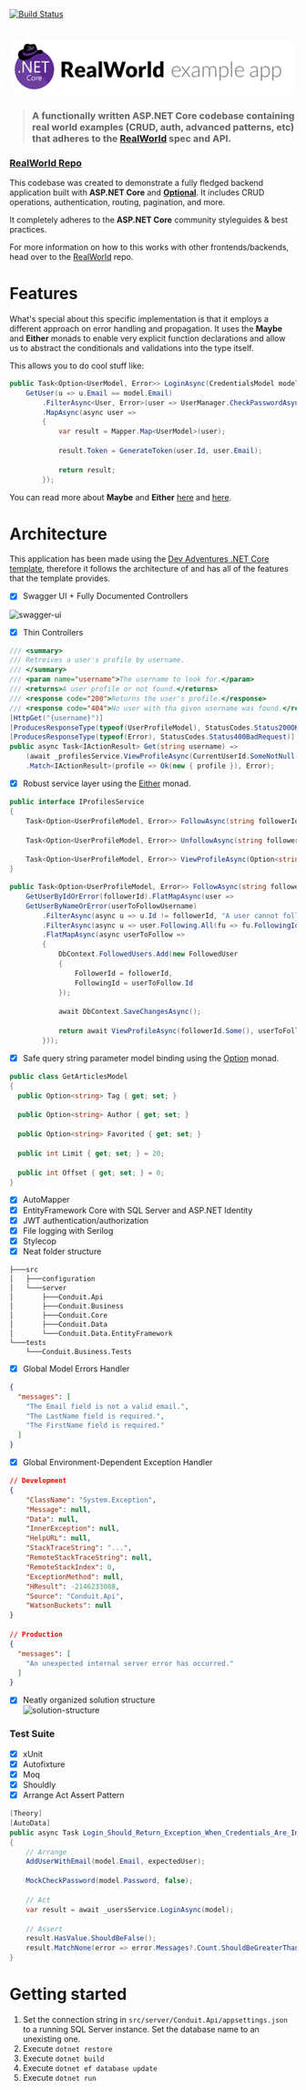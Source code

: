 
[![Build Status](https://travis-ci.com/dnikolovv/dev-adventures-realworld.svg?branch=master)](https://travis-ci.com/dnikolovv/dev-adventures-realworld)

# ![RealWorld Example App](logo.png)

> ### A functionally written ASP.NET Core codebase containing real world examples (CRUD, auth, advanced patterns, etc) that adheres to the [RealWorld](https://github.com/gothinkster/realworld) spec and API.


### [RealWorld Repo](https://github.com/gothinkster/realworld)


This codebase was created to demonstrate a fully fledged backend application built with **ASP.NET Core** and **[Optional](https://github.com/nlkl/Optional)**. It includes CRUD operations, authentication, routing, pagination, and more.

It completely adheres to the **ASP.NET Core** community styleguides & best practices.

For more information on how to this works with other frontends/backends, head over to the [RealWorld](https://github.com/gothinkster/realworld) repo.

# Features

What's special about this specific implementation is that it employs a different approach on error handling and propagation. It uses the **Maybe** and **Either** monads to enable very explicit function declarations and allow us to abstract the conditionals and validations into the type itself.

This allows you to do cool stuff like:

```csharp
public Task<Option<UserModel, Error>> LoginAsync(CredentialsModel model) =>
    GetUser(u => u.Email == model.Email)
        .FilterAsync<User, Error>(user => UserManager.CheckPasswordAsync(user, model.Password), "Invalid credentials.")
        .MapAsync(async user =>
        {
            var result = Mapper.Map<UserModel>(user);

            result.Token = GenerateToken(user.Id, user.Email);

            return result;
        });
```

You can read more about **Maybe** and **Either** [here](https://devadventures.net/2018/04/17/forget-object-reference-not-set-to-an-instance-of-an-object-functional-adventures-in-c/) and [here](https://devadventures.net/2018/09/20/real-life-examples-of-functional-c-sharp-either/).

# Architecture

This application has been made using the [Dev Adventures .NET Core template](https://marketplace.visualstudio.com/items?itemName=dnikolovv.dev-adventures-project-setup), therefore it follows the architecture of and has all of the features that the template provides.

- [x] Swagger UI + Fully Documented Controllers

![swagger-ui](https://devadventures.net/wp-content/uploads/2018/09/swagger-1.png)

- [x] Thin Controllers

```csharp
/// <summary>
/// Retreives a user's profile by username.
/// </summary>
/// <param name="username">The username to look for.</param>
/// <returns>A user profile or not found.</returns>
/// <response code="200">Returns the user's profile.</response>
/// <response code="404">No user with tha given username was found.</response>
[HttpGet("{username}")]
[ProducesResponseType(typeof(UserProfileModel), StatusCodes.Status200OK)]
[ProducesResponseType(typeof(Error), StatusCodes.Status400BadRequest)]
public async Task<IActionResult> Get(string username) =>
    (await _profilesService.ViewProfileAsync(CurrentUserId.SomeNotNull(), username))
    .Match<IActionResult>(profile => Ok(new { profile }), Error);
```

- [x] Robust service layer using the [Either](https://devadventures.net/2018/09/20/real-life-examples-of-functional-c-sharp-either/) monad.

```csharp
public interface IProfilesService
{
    Task<Option<UserProfileModel, Error>> FollowAsync(string followerId, string userToFollowUsername);

    Task<Option<UserProfileModel, Error>> UnfollowAsync(string followerId, string userToUnfollowUsername);

    Task<Option<UserProfileModel, Error>> ViewProfileAsync(Option<string> viewingUserId, string profileUsername);
}
```

```csharp
public Task<Option<UserProfileModel, Error>> FollowAsync(string followerId, string userToFollowUsername) =>
    GetUserByIdOrError(followerId).FlatMapAsync(user =>
    GetUserByNameOrError(userToFollowUsername)
        .FilterAsync(async u => u.Id != followerId, "A user cannot follow himself.")
        .FilterAsync(async u => user.Following.All(fu => fu.FollowingId != u.Id), "You are already following this user")
        .FlatMapAsync(async userToFollow =>
        {
            DbContext.FollowedUsers.Add(new FollowedUser
            {
                FollowerId = followerId,
                FollowingId = userToFollow.Id
            });

            await DbContext.SaveChangesAsync();

            return await ViewProfileAsync(followerId.Some(), userToFollow.UserName);
        }));
```

- [x] Safe query string parameter model binding using the [Option](https://github.com/nlkl/Optional) monad.

```csharp
public class GetArticlesModel
{
  public Option<string> Tag { get; set; }

  public Option<string> Author { get; set; }

  public Option<string> Favorited { get; set; }

  public int Limit { get; set; } = 20;

  public int Offset { get; set; } = 0;
}
```

- [x] AutoMapper
- [x] EntityFramework Core with SQL Server and ASP.NET Identity
- [x] JWT authentication/authorization
- [x] File logging with Serilog
- [x] Stylecop
- [x] Neat folder structure
```
├───src
│   ├───configuration
│   └───server
│       ├───Conduit.Api
│       ├───Conduit.Business
│       ├───Conduit.Core
│       ├───Conduit.Data
│       └───Conduit.Data.EntityFramework
└───tests
    └───Conduit.Business.Tests
```

- [x] Global Model Errors Handler

```json
{
  "messages": [
    "The Email field is not a valid email.",
    "The LastName field is required.",
    "The FirstName field is required."
  ]
}
```

- [x] Global Environment-Dependent Exception Handler

```json
// Development
{
    "ClassName": "System.Exception",
    "Message": null,
    "Data": null,
    "InnerException": null,
    "HelpURL": null,
    "StackTraceString": "...",
    "RemoteStackTraceString": null,
    "RemoteStackIndex": 0,
    "ExceptionMethod": null,
    "HResult": -2146233088,
    "Source": "Conduit.Api",
    "WatsonBuckets": null
}

// Production
{
  "messages": [
    "An unexpected internal server error has occurred."
  ]
}
```

- [x] Neatly organized solution structure <br>
![solution-structure](https://devadventures.net/wp-content/uploads/2018/09/solution-structure.png)

### Test Suite
- [x] xUnit
- [x] Autofixture
- [x] Moq
- [x] Shouldly
- [x] Arrange Act Assert Pattern

```csharp
[Theory]
[AutoData]
public async Task Login_Should_Return_Exception_When_Credentials_Are_Invalid(CredentialsModel model, User expectedUser)
{
    // Arrange
    AddUserWithEmail(model.Email, expectedUser);

    MockCheckPassword(model.Password, false);

    // Act
    var result = await _usersService.LoginAsync(model);

    // Assert
    result.HasValue.ShouldBeFalse();
    result.MatchNone(error => error.Messages?.Count.ShouldBeGreaterThan(0));
}
```

# Getting started

1. Set the connection string in `src/server/Conduit.Api/appsettings.json` to a running SQL Server instance. Set the database name to an unexisting one.
2. Execute `dotnet restore`
3. Execute `dotnet build`
4. Execute `dotnet ef database update`
5. Execute `dotnet run`
